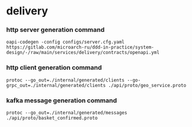 # delivery

### http server generation command
```
oapi-codegen -config configs/server.cfg.yaml https://gitlab.com/microarch-ru/ddd-in-practice/system-design/-/raw/main/services/delivery/contracts/openapi.yml
```

### http client generation command
```
protoc --go_out=./internal/generated/clients --go-grpc_out=./internal/generated/clients ./api/proto/geo_service.proto
```

### kafka message generation command
```
protoc --go_out=./internal/generated/messages ./api/proto/basket_confirmed.proto
```